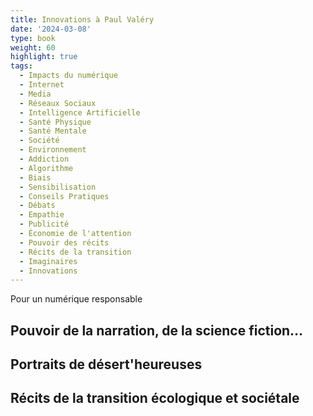 ```yaml
---
title: Innovations à Paul Valéry
date: '2024-03-08'
type: book
weight: 60
highlight: true
tags:
  - Impacts du numérique
  - Internet
  - Media
  - Réseaux Sociaux
  - Intelligence Artificielle
  - Santé Physique
  - Santé Mentale
  - Société
  - Environnement
  - Addiction
  - Algorithme
  - Biais
  - Sensibilisation
  - Conseils Pratiques
  - Débats
  - Empathie
  - Publicité
  - Économie de l'attention
  - Pouvoir des récits
  - Récits de la transition
  - Imaginaires
  - Innovations
---
```


Pour un numérique responsable

<!--more-->

## Pouvoir de la narration, de la science fiction…

## Portraits de désert'heureuses

## Récits de la transition écologique et sociétale
